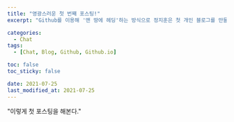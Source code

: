 ```yaml
---
title: "영광스러운 첫 번째 포스팅!"
excerpt: "Github를 이용해 '맨 땅에 헤딩'하는 방식으로 정지훈은 첫 개인 블로그를 만들게 되는데..."

categories:
  - Chat
tags:
  - [Chat, Blog, Github, Github.io]

toc: false
toc_sticky: false

date: 2021-07-25
last_modified_at: 2021-07-25
---
```

"이렇게 첫 포스팅을 해본다."
